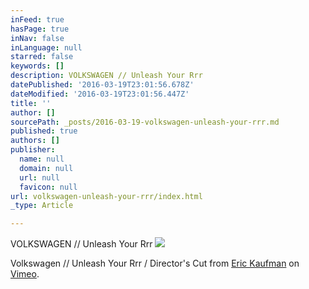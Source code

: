 ```yaml
---
inFeed: true
hasPage: true
inNav: false
inLanguage: null
starred: false
keywords: []
description: VOLKSWAGEN // Unleash Your Rrr
datePublished: '2016-03-19T23:01:56.678Z'
dateModified: '2016-03-19T23:01:56.447Z'
title: ''
author: []
sourcePath: _posts/2016-03-19-volkswagen-unleash-your-rrr.md
published: true
authors: []
publisher:
  name: null
  domain: null
  url: null
  favicon: null
url: volkswagen-unleash-your-rrr/index.html
_type: Article

---
```

VOLKSWAGEN // Unleash Your Rrr
![](https://the-grid-user-content.s3-us-west-2.amazonaws.com/760726a3-185b-449a-8fc7-dee817cc9ae1.jpg)

Volkswagen // Unleash Your Rrr / Director's Cut from [Eric Kaufman][0] on [Vimeo][1].

[0]: https://vimeo.com/thedivide
[1]: https://vimeo.com/